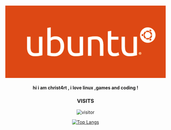 
<div align="center">
  
  ![](https://github.com/christ118/linux-system-logo/blob/94fe6a460d8db96f340a1f9ba807deade601cf36/ubuntu/ubuntu-logo14.png)
 #### hi i am christ4rt , i love linux ,games and coding !
  ### VISITS 
![visitor](https://profile-counter.glitch.me/christ118/count.svg)
  
  [![Top Langs](https://github-readme-stats.vercel.app/api/top-langs/?username=christ118&theme=dark#gh-dark-mode-only)](https://github.com/anuraghazra/github-readme-stats)
 </div>
 


